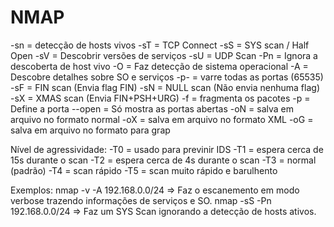 # NMAP

-sn = detecção de hosts vivos
-sT = TCP Connect
-sS = SYS scan / Half Open
-sV = Descobrir versões de serviços
-sU = UDP Scan
-Pn = Ignora a descoberta de host vivo
-O = Faz detecção de sistema operacional
-A = Descobre detalhes sobre SO e serviços
-p- = varre todas as portas (65535)
-sF = FIN scan (Envia flag FIN)
-sN = NULL scan (Não envia nenhuma flag)
-sX = XMAS scan (Envia FIN+PSH+URG)
-f = fragmenta os pacotes
-p = Define a porta
--open = Só mostra as portas abertas
-oN = salva em arquivo no formato normal
-oX = salva em arquivo no formato XML
-oG = salva em arquivo no formato para grap

Nível de agressividade:
-T0 = usado para previnir IDS
-T1 = espera cerca de 15s durante o scan
-T2 = espera cerca de 4s durante o scan
-T3 = normal (padrão)
-T4 = scan rápido
-T5 = scan muito rápido e barulhento

Exemplos:
nmap -v -A 192.168.0.0/24 => Faz o escanemento em modo verbose trazendo informações de serviços e SO.
nmap -sS -Pn 192.168.0.0/24 => Faz um SYS Scan ignorando a detecção de hosts ativos.
